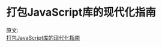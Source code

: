 # 打包JavaScript库的现代化指南

原文:  
[打包JavaScript库的现代化指南](https://mp.weixin.qq.com/s/m-i_Et6YqkZ0aj537vN2_A)
